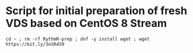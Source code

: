 # Script for initial preparation of fresh VDS based on CentOS 8 Stream


```
cd ~ ; rm -rf RythmR-prep ; dnf -y install wget ; wget https://bit.ly/3oSR4S9
```

